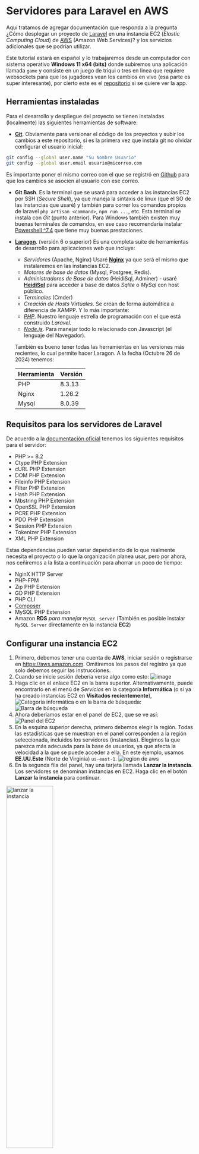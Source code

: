 # Servidores para Laravel en AWS
Aquí tratamos de agregar documentación que responda a la pregunta ¿Cómo desplegar un proyecto de [Laravel](https://laravel.com) en una instancia EC2 (*Elastic Computing Cloud*) de [AWS](https://aws.amazon.com) (Amazon Web Services)? y los servicios adicionales que se podrían utilizar.

Este tutorial estará en español y lo trabajaremos desde un computador con sistema operativo **Windows 11 x64 (bits)** donde subiremos una aplicación llamada `game` y consiste en un juego de triqui o tres en linea que requiere websockets para que los jugadores vean los cambios en vivo (esa parte es super interesante), por cierto este es el [repositorio](https://github.com/luisprmat/game) si se quiere ver la app.

## Herramientas instaladas
Para el desarrollo y despliegue del proyecto se tienen instaladas (localmente) las siguientes herramientas de software:
- [**Git**](https://git-scm.com). Obviamente para versionar el código de los proyectos y subir los cambios a este repositorio, si es la primera vez que instala git no olvidar configurar el usuario inicial:
```sh
git config --global user.name "Su Nombre Usuario"
git config --global user.email usuario@micorreo.com
```
Es importante poner el mismo correo con el que se registró en [Github](https://github.com) para que los cambios se asocien al usuario con ese correo.
- **Git Bash**. Es la terminal que se usará para acceder a las instancias EC2 por SSH (*Secure Shell*), ya que maneja la sintaxis de linux (que el SO de las instancias que usaré) y también para correr los comandos propios de laravel `php artisan <command>`, `npm run ...`, etc. Esta terminal se instala con *Git* (punto anterior). Para Windows también existen muy buenas terminales de comandos, en ese caso recomendaría instalar [Powershell ^7.4](https://learn.microsoft.com/es-es/powershell/scripting/install/installing-powershell-on-windows?view=powershell-7.4#winget) que tiene muy buenas prestaciones.
- [**Laragon**](https://laragon.org/download). (versión 6 o superior) Es una completa suite de herramientas de desarrollo para aplicaciones web que incluye:
    - *Servidores* (Apache, Nginx) Usaré [**Nginx**](https://nginx.org/en/) ya que será el mismo que instalaremos en las instancias EC2.
    - *Motores de base de datos* (Mysql, Postgree, Redis).
    - *Administradores de Base de datos* (HeidiSql, Adminer) - usaré [**HeidiSql**](https://www.heidisql.com) para acceder a base de datos *Sqlite* o *MySql* con host público.
    - *Terminales* (Cmder)
    - *Creación de Hosts Virtuales*. Se crean de forma automática a diferencia de XAMPP.
    Y lo más importante:
    - [*PHP*](https://www.php.net/downloads). Nuestro lenguaje estrella de programación con el que está construido *Laravel*.
    - [*Node.js*](https://nodejs.org). Para manejar todo lo relacionado con Javascript (el lenguaje del Navegador).
  
    También es bueno tener todas las herramientas en las versiones más recientes, lo cual permite hacer Laragon. A la fecha (Octubre 26 de 2024) tenemos:

    | Herramienta | Versión |
    | --- | --- |
    | PHP | 8.3.13 |
    | Nginx | 1.26.2 |
    | Mysql | 8.0.39 |

## Requisitos para los servidores de Laravel
De acuerdo a la [documentación oficial](https://laravel.com/docs/11.x/deployment#server-requirements) tenemos los siguientes requisitos para el servidor:
- PHP >= 8.2
- Ctype PHP Extension
- cURL PHP Extension
- DOM PHP Extension
- Fileinfo PHP Extension
- Filter PHP Extension
- Hash PHP Extension
- Mbstring PHP Extension
- OpenSSL PHP Extension
- PCRE PHP Extension
- PDO PHP Extension
- Session PHP Extension
- Tokenizer PHP Extension
- XML PHP Extension

Estas dependencias pueden variar dependiendo de lo que realmente necesita el proyecto o lo que la organización planea usar, pero por ahora, nos ceñiremos a la lista a continuación para ahorrar un poco de tiempo:

- NginX HTTP Server
- PHP-FPM
- Zip PHP Extension
- GD PHP Extension
- PHP CLI
- [Composer](https://getcomposer.org)
- MySQL PHP Extension
- Amazon **RDS** *para manejar* `MySQL server` (También es posible instalar `MySQL Server` directamente en la instancia **EC2**)

## Configurar una instancia EC2
1. Primero, debemos tener una cuenta de **AWS**, iniciar sesión o registrarse en https://aws.amazon.com. Omitiremos los pasos del registro ya que solo debemos seguir las instrucciones.
1. Cuando se inicie sesión debería verse algo como esto:
![image](https://github.com/user-attachments/assets/3eeff7d9-26ad-461d-8b8c-f4d4d1e18bee)
1. Haga clic en el enlace EC2 en la barra superior.
Alternativamente, puede encontrarlo en el menú de *Servicios* en la categoría **Informática** (o si ya ha creado instancias EC2 en **Visitados recientemente**),
![Categoría informática](https://github.com/user-attachments/assets/7f295998-e513-4908-8acd-fc0242021dc1)
o en la barra de búsqueda:
![Barra de búsqueda](https://github.com/user-attachments/assets/2e7e0dca-4956-4b5a-b3b0-5134644fa909)
1. Ahora deberíamos estar en el panel de EC2, que se ve así:
![Panel del EC2](https://github.com/user-attachments/assets/654db17c-f84c-486a-8f9d-a6a89fe881cc)
1. En la esquina superior derecha, primero debemos elegir la región. Todas las estadísticas que se muestran en el panel corresponden a la región seleccionada, incluidos los servidores (instancias). Elegimos la que parezca más adecuada para la base de usuarios, ya que afecta la velocidad a la que se puede acceder a ella. En este ejemplo, usamos **EE.UU.Este** (Norte de Virginia) `us-east-1`.
![region de aws](https://github.com/user-attachments/assets/96599362-1cca-42e5-a8c4-abe26eed8ff7)
1. En la segunda fila del panel, hay una tarjeta llamada **Lanzar la instancia**. Los servidores se denominan instancias en EC2. Haga clic en el botón **Lanzar la instancia** para continuar.
<img src="https://github.com/user-attachments/assets/74385c6c-c136-426f-b0f7-cdbf219c0a3b" alt="lanzar la instancia" width="50%">

## Instalar supervisor para correr workers y websockets en producción
- Nos conectamos a la EC2
- Entramos como super usuario `sudo su -`
- Instalamos supervisor `apt install supervisor`
- Nos vamos a al directorio de configuración `cd /etc/supervisor/conf.d`
- Creamos un archivo de configuración `nano app-workers.conf`
- Escribimos la configuración

```
[program:laravel-reverb]
process_name=%(program_name)s
command=php /home/web/game/artisan reverb:start
autostart=true
autorestart=true
stopasgroup=true
killasgroup=true
numprocs=1
minfds=10000
redirect_stderr=true
stdout_logfile=/home/web/game/storage/logs/reverb.log
stopwaitsecs=3600
stdout_logfile_maxbytes=5MB
user=web
```

- Guardamos y ejecutamos `sudo supervisorctl reread` seguido de `sudo supervisorctl update`

## Agregar a un sitio un certificado SSL desde Let's Encrypt
- Nos conectamos a la EC2 por `ssh`
- Entramos como super usuario `sudo su -`
- Instalamos **CertBot** `snap install --classic certbot` obteniendo algo como

```
root@ip-172-31-91-169:~# snap install --classic certbot
certbot 2.11.0 from Certbot Project (certbot-eff✓) installed
root@ip-172-31-91-169:~#
```
- Ya que **CertBot** modifica la configuracion de `nginx` debemos guardar un respaldo del archivo de configuracion del servidor
`cp /etc/nginx/sites-available/project /etc/nginx/sites-available/project-backup`
- Corremos **CertBot**: `certbot --nginx`, obtenemos:

```
root@ip-172-31-91-169:~# certbot --nginx
Saving debug log to /var/log/letsencrypt/letsencrypt.log
Enter email address (used for urgent renewal and security notices)
 (Enter 'c' to cancel):
```

- Agregamos  nuestra dirección de *email*
  
```
- - - - - - - - - - - - - - - - - - - - - - - - - - - - - - - - - - - - - - - -
Please read the Terms of Service at
https://letsencrypt.org/documents/LE-SA-v1.4-April-3-2024.pdf. You must agree in
order to register with the ACME server. Do you agree?
- - - - - - - - - - - - - - - - - - - - - - - - - - - - - - - - - - - - - - - -
(Y)es/(N)o:
```

- Respondemos afirmativamente **Y**

```
- - - - - - - - - - - - - - - - - - - - - - - - - - - - - - - - - - - - - - - -
Would you be willing, once your first certificate is successfully issued, to
share your email address with the Electronic Frontier Foundation, a founding
partner of the Let's Encrypt project and the non-profit organization that
develops Certbot? We'd like to send you email about our work encrypting the web,
EFF news, campaigns, and ways to support digital freedom.
- - - - - - - - - - - - - - - - - - - - - - - - - - - - - - - - - - - - - - - -
(Y)es/(N)o:
```

- También respondemos afirmativamente **Y**

```
Account registered.

Which names would you like to activate HTTPS for?
We recommend selecting either all domains, or all domains in a VirtualHost/server block.
- - - - - - - - - - - - - - - - - - - - - - - - - - - - - - - - - - - - - - - -
1: triqui.luisparrado.xyz
- - - - - - - - - - - - - - - - - - - - - - - - - - - - - - - - - - - - - - - -
Select the appropriate numbers separated by commas and/or spaces, or leave input
blank to select all options shown (Enter 'c' to cancel):
```

- Aquí nos lista los dominios y nos pregunta a cuales desea agregar el certificado SSL, respondemos separando por comas los numerales de todos los dominios, en este caso que solo hay uno pues digitamos el numeral **1**

```
Requesting a certificate for triqui.luisparrado.xyz

Successfully received certificate.
Certificate is saved at: /etc/letsencrypt/live/triqui.luisparrado.xyz/fullchain.pem
Key is saved at:         /etc/letsencrypt/live/triqui.luisparrado.xyz/privkey.pem
This certificate expires on 2025-01-27.
These files will be updated when the certificate renews.
Certbot has set up a scheduled task to automatically renew this certificate in the background.

Deploying certificate
Successfully deployed certificate for triqui.luisparrado.xyz to /etc/nginx/sites-enabled/game
Congratulations! You have successfully enabled HTTPS on https://triqui.luisparrado.xyz

- - - - - - - - - - - - - - - - - - - - - - - - - - - - - - - - - - - - - - - -
If you like Certbot, please consider supporting our work by:
 * Donating to ISRG / Let's Encrypt:   https://letsencrypt.org/donate
 * Donating to EFF:                    https://eff.org/donate-le
- - - - - - - - - - - - - - - - - - - - - - - - - - - - - - - - - - - - - - - -
root@ip-172-31-91-169:~#
```
- Ya podemos ingresar nuevamente con el protocolo seguro *HTTPS*, ¡Genial!

## Instalar y asegurar MySQL Server 8 en Ubuntu 22.04 (EC2)
Instrucciones básicas:
- Nos conectamos a la EC2 por `ssh`
- Entramos como super usuario `sudo su -`
- Instalamos el servidor de **MySQL**: `apt install mysql-server` y esperamos que termine la instalación.

Teniendo en cuenta que el usuario `root` que viene por defecto no admite autenticación con contraseña lo que podría ser un *problema de seguridad*, ingresamos y alteramos el usuario `root` para que admita contraseña.
- Ingresamos a `mysql`
- `mysql> ALTER USER 'root'@'localhost' IDENTIFIED WITH caching_sha2_password BY '12345678';`, reemplazando obviamente `'12345678'` por una contraseña segura; así obtenemos algo como

```
mysql> ALTER USER 'root'@'localhost' IDENTIFIED WITH caching_sha2_password BY '12345678';
Query OK, 0 rows affected (0.03 sec)

mysql>
```
- Ya podemos cerrar la conexión de **MySQL**: `mysql> exit;` y la próxima vez entrar con la contraseña (`mysql` denega el acceso si no se pone contraseña)

```
root@ip-172-31-91-169:~# mysql -u root -p
Enter password:
```
Digitamos el password asignado y

```
Welcome to the MySQL monitor.  Commands end with ; or \g.
Your MySQL connection id is 12
Server version: 8.0.39-0ubuntu0.24.04.2 (Ubuntu)

Copyright (c) 2000, 2024, Oracle and/or its affiliates.

Oracle is a registered trademark of Oracle Corporation and/or its
affiliates. Other names may be trademarks of their respective
owners.

Type 'help;' or '\h' for help. Type '\c' to clear the current input statement.

mysql>
```

Siguiendo con permisos de superusuario ahora nos encargaremos de asegurar la instalación de *MySQL*, ¿porqué? primero para hacer algunas validaciones de seguridad y remover un usuario anónimo que viene por defecto con `mysql` para hacer tests, Procedamos

```
root@ip-172-31-91-169:~# mysql_secure_installation

Securing the MySQL server deployment.

Enter password for user root:
```
Digitamos la contraseña

```
VALIDATE PASSWORD COMPONENT can be used to test passwords
and improve security. It checks the strength of password
and allows the users to set only those passwords which are
secure enough. Would you like to setup VALIDATE PASSWORD component?

Press y|Y for Yes, any other key for No:
```

Aquí nos pregunta si queremos instalar el componente de validación de contraseñas el cual nos ayuda a asegurar que todas las contraseñas para todos los usuarios de *mysql* sean seguras. En esta ocasión vamos a responder con un *No* (basta con presionar **ENTER** ) para poder usar contraseñas sencillas de ejemplo pero en la realidad debiera ser un *Si*.

```
Using existing password for root.
Change the password for root ? ((Press y|Y for Yes, any other key for No) :
```

Nos pregunta si queremos cambiar la contraseña del usuario `root`, responderé *No* (basta con presionar **ENTER** ) por facilidad pero obviamente es bueno poner una contraseña segura.

```
 ... skipping.
By default, a MySQL installation has an anonymous user,
allowing anyone to log into MySQL without having to have
a user account created for them. This is intended only for
testing, and to make the installation go a bit smoother.
You should remove them before moving into a production
environment.

Remove anonymous users? (Press y|Y for Yes, any other key for No) :
```

Nos pregunta si queremos remover los usuarios anónimos que vienen por defecto, nuestra respuesta será afirmativa: **Y**

```
Remove anonymous users? (Press y|Y for Yes, any other key for No) : Y
Success.


Normally, root should only be allowed to connect from
'localhost'. This ensures that someone cannot guess at
the root password from the network.

Disallow root login remotely? (Press y|Y for Yes, any other key for No) :
```

Ahora nos pregunta si queremos prevenir conexiones con el usuario `root` desde fuera del servidor. Responderemos afirmativamente **Y** ya que crearemos usuarios diferentes con menos privilegios para administrar las aplicaciones y a ellos si les permitiremos conexiones externas como por ejemplo desde *HeidiSQL*

```
Disallow root login remotely? (Press y|Y for Yes, any other key for No) : Y
Success.

By default, MySQL comes with a database named 'test' that
anyone can access. This is also intended only for testing,
and should be removed before moving into a production
environment.


Remove test database and access to it? (Press y|Y for Yes, any other key for No) :
```

Nos pregunta si queremos quitar una base de datos llamada `test` que viene para hacer pruebas. Nuestra respuesta será afirmativa **Y**

```
Remove test database and access to it? (Press y|Y for Yes, any other key for No) : Y
 - Dropping test database...
Success.

 - Removing privileges on test database...
Success.

Reloading the privilege tables will ensure that all changes
made so far will take effect immediately.

Reload privilege tables now? (Press y|Y for Yes, any other key for No) :
```

Finalmente nos pregunta si queremos recargar los privilegios en el servidor de *MySQL*, responderemos afirmativamente (**Y**) para que nuestros cambios surtan efecto.

```
Reload privilege tables now? (Press y|Y for Yes, any other key for No) : Y
Success.

All done!
root@ip-172-31-91-169:~#
```

Y ¡listo!, tenemos asegurada nuestra conexión a **MySQL**.

### Crear base de datos y usuario para nuestra aplicación
Para entrar a mysql ya no es necesario entrar como superusuario así que podemos cerrar la sesión `root` y quedamos en la sesión `ubuntu` por defecto

```
root@ip-172-31-91-169:~# exit
logout
ubuntu@ip-172-31-91-169:~$
```

Desde esta consola entramos al usuario `root` de *MySQL* (No confundir con el usuario `root` de linux): `ubuntu@ip-172-31-91-169:~$mysql -u root -p` y después de poner la contraseña estamos en el bash de `mysql>`

- Ahora procedemos a crear la base de datos para nuestra aplicación: `CREATE DATABASE game CHARACTER SET utf8 COLLATE utf8_unicode_ci;` obteniéndose

```
mysql> CREATE DATABASE game CHARACTER SET utf8 COLLATE utf8_unicode_ci;
Query OK, 1 row affected, 2 warnings (0.02 sec)
```

- Ahora procedemos a crear un usuario para nuestra aplicación: `CREATE USER 'game'@'localhost' IDENTIFIED BY '12345678';`
- Luego le asignamos a este usuario privilegios sobre todas las tablas de la base de datos creada anteriormente: `GRANT ALL PRIVILEGES ON game.* TO 'game'@'localhost';`
- Ahora corremos `FLUSH PRIVILEGES;` para limpiar la caché del servidor de *MySQL* y podemos salir de la conexión `exit;`

### Conectarse a la base de datos desde un cliente externo
Con externo nos referimos a que la conexión se hace por fuera del servidor, en este caso usaremos [HeidiSQL](https://www.heidisql.com) que viene instalado por defecto con **Laragon** en windows y usaremos SSH.
- Abrimos HeidiSQL y creamos una nueva sesión siguiendo los pasos 1, 2 y 3 de la gráfica.
![heidiSQL Nueva](https://github.com/user-attachments/assets/aa959928-b401-40e3-9c46-bf9b13572d35)
- Llenamos los datos de la pestaña **Ajustes**
    - **Tipo de Red**: MariaDB or MySQL (SSH Tunnel) -> Esta elección nos habilita la nueva pestaña **Túnel SSH**
    - **Library**: libmariadb.dll (viene por defecto)
    - **Nombre del host / IP**: localhost
    - **Usuario**: game
    - **Contraseña**: (la que se definió para este usuario en el paso anterior)
    - **Puerto**: 3306 (por defecto)
    - **Bases de datos**: game
- Ahora llenamos los datos de la pestaña **Túnel SSH**
    - **Ejecutable SSH**: ssh.exe
    - **Host SSH + Puerto**: ec2-34-201-175-185.compute-1.amazonaws.com, **Puerto**: 22
      
    Aquí copiamos la dirección *DNS de IPv4 pública* que podemos ver en las propiedades de la instancia en la consola de AWS.
    ![ec2-public-host](https://github.com/user-attachments/assets/86943256-c6d9-418e-8f49-224125729ad6)
    - **Nombre de usuario**: ubuntu
    - **Archivo de llave privada**: aqui le damos explorar y buscamos el archivo `.pem` que generamos con el par de claves de la instancia y que usamos para acceder vía SSH.
    
    Los demás campos los dejamos con sus valores por defecto y le damos click en *Abrir* guardando los cambios en la sesión.

Ahora podemos administrar la base de datos desde esta herramienta.
